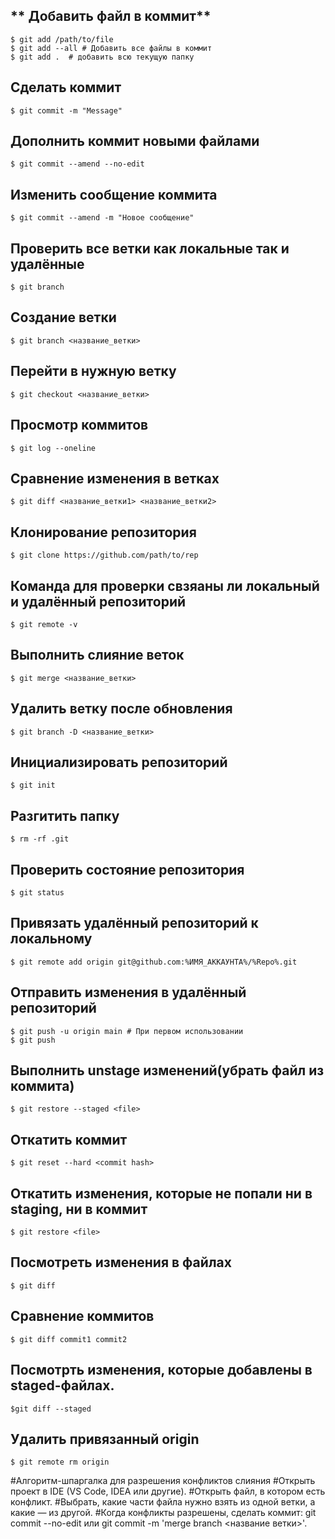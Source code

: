 ## ** Добавить файл в коммит**

``` 
$ git add /path/to/file
$ git add --all # Добавить все файлы в коммит
$ git add .  # добавить всю текущую папку
```

## Сделать коммит

```
$ git commit -m "Message"
```

## Дополнить коммит новыми файлами

```
$ git commit --amend --no-edit
```

## Изменить сообщение коммита

```
$ git commit --amend -m "Новое сообщение"
```

## Проверить все ветки как локальные так и удалённые

```
$ git branch
```

## Создание ветки

```
$ git branch <название_ветки>
```

## Перейти в нужную ветку

```
$ git checkout <название_ветки>
```

## Просмотр коммитов

``` 
$ git log --oneline
```

## Сравнение изменения в ветках

```
$ git diff <название_ветки1> <название_ветки2>
```
## Клонирование репозитория

```
$ git clone https://github.com/path/to/rep  
```

## Команда для проверки свзяаны ли локальный и удалённый репозиторий

``` 
$ git remote -v
```

## Выполнить слияние веток

```
$ git merge <название_ветки>
```
## Удалить ветку после обновления

```
$ git branch -D <название_ветки>
```

## Инициализировать репозиторий

```
$ git init
```

## Разгитить папку

```
$ rm -rf .git
```

## Проверить состояние репозитория

```
$ git status
```

## Привязать удалённый репозиторий к локальному

```
$ git remote add origin git@github.com:%ИМЯ_АККАУНТА%/%Repo%.git 
```

## Отправить изменения в удалённый репозиторий

```
$ git push -u origin main # При первом использовании
$ git push
```

## Выполнить unstage изменений(убрать файл из коммита)

```
$ git restore --staged <file>
```

## Откатить коммит

```
$ git reset --hard <commit hash>
```

## Откатить изменения, которые не попали ни в staging, ни в коммит

```
$ git restore <file>
```

## Посмотреть изменения в файлах

```
$ git diff
```

## Сравнение коммитов

```
$ git diff commit1 commit2
```
## Посмотрть изменения, которые добавлены в staged-файлах.

```
$git diff --staged
```

## Удалить привязанный origin

```
$ git remote rm origin
```
#Алгоритм-шпаргалка для разрешения конфликтов слияния
#Открыть проект в IDE (VS Code, IDEA или другие).
#Открыть файл, в котором есть конфликт.
#Выбрать, какие части файла нужно взять из одной ветки, а какие — из другой.
#Когда конфликты разрешены, сделать коммит: git commit --no-edit или git commit -m 'merge branch <название ветки>'.
